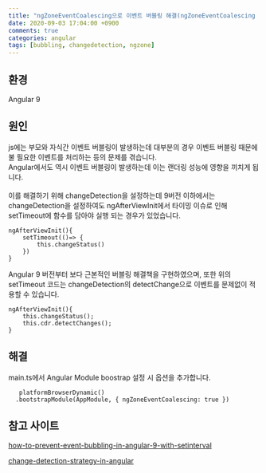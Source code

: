 ```yaml
---
title: "ngZoneEventCoalescing으로 이벤트 버블링 해결(ngZoneEventCoalescing for Preventing Event Bubbling)"
date: 2020-09-03 17:04:00 +0900
comments: true
categories: angular
tags: [bubbling, changedetection, ngzone]
---
```



## 환경
Angular 9

  
## 원인
js에는 부모와 자식간 이벤트 버블링이 발생하는데 대부분의 경우 이벤트 버블링 때문에 불 필요한 이벤트를 처리하는 등의 문제를 겪습니다.<br/>
Angular에서도 역시 이벤트 버블링이 발생하는데 이는 랜더링 성능에 영향을 끼치게 됩니다.<br/>
<br/>
이를 해결하기 위해 changeDetection을 설정하는데 9버전 이하에서는 changeDetection을 설정하여도 ngAfterViewInit에서 타이밍 이슈로 인해 setTimeout에 함수를 담아야 실행 되는 경우가 있었습니다.<br/>

```tsx
ngAfterViewInit(){  
    setTimeout(()=> {
        this.changeStatus()
    })  
}
```

Angular 9 버전부터 보다 근본적인 버블링 해결책을 구현하였으며, 또한 위의 setTimeout 코드는 changeDetection의 detectChange으로 이벤트를 문제없이 적용할 수 있습니다.<br/>

```tsx
ngAfterViewInit(){  
    this.changeStatus();
    this.cdr.detectChanges();  
}
```


## 해결

main.ts에서 Angular Module boostrap 설정 시 옵션을 추가합니다.

```tsx
   platformBrowserDynamic()
  .bootstrapModule(AppModule, { ngZoneEventCoalescing: true })
```



## 참고 사이트
[how-to-prevent-event-bubbling-in-angular-9-with-setinterval](https://stackoverflow.com/questions/60854223/how-to-prevent-event-bubbling-in-angular-9-with-setinterval)

[change-detection-strategy-in-angular](https://dev.to/gaurangdhorda/change-detection-strategy-in-angular-25mc)